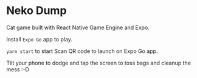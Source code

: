 # Neko Dump

Cat game built with React Native Game Engine and Expo.

Install `Expo Go` app to play.

`yarn start` to start
Scan QR code to launch on Expo Go app.

Tilt your phone to dodge and tap the screen to toss bags and cleanup the mess :-D

